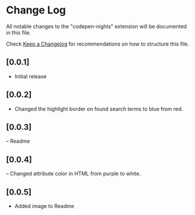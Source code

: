 # Change Log

All notable changes to the "codepen-nights" extension will be documented in this file.

Check [Keep a Changelog](http://keepachangelog.com/) for recommendations on how to structure this file.

## [0.0.1]

- Initial release

## [0.0.2]

- Changed the highlight border on found search terms to blue from red.

## [0.0.3]

– Readme

## [0.0.4]

– Changed attribute color in HTML from purple to white.

## [0.0.5]

- Added image to Readme
